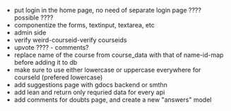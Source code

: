 - put login in the home page, no need of separate login page ???? possible ????
- componentize the forms, textinput, textarea, etc
- admin side
- verify weird-courseid-verify courseids
- upvote ???? - comments?
- replace name of the course from course_data with that of name-id-map before adding it to db
- make sure to use either lowercase or uppercase everywhere for courseId (prefered lowercase)
- add suggestions page with gdocs backend or smthn
- add lean and return only requried data for every api
- add comments for doubts page, and create a new "answers" model
